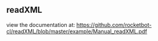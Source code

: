 ## readXML

 view the documentation at: https://github.com/rocketbot-cl/readXML/blob/master/example/Manual_readXML.pdf